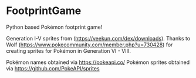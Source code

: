 # FootprintGame
Python based Pokémon footprint game!

Generation I-V sprites from (https://veekun.com/dex/downloads).
Thanks to Wolf (https://www.pokecommunity.com/member.php?u=730428) for creating sprites for Pokémon in Generation VI - VIII.

Pokémon names obtained via https://pokeapi.co/
Pokémon sprites obtained via https://github.com/PokeAPI/sprites
